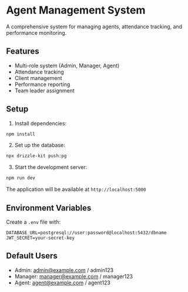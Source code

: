 
# Agent Management System

A comprehensive system for managing agents, attendance tracking, and performance monitoring.

## Features

- Multi-role system (Admin, Manager, Agent)
- Attendance tracking
- Client management
- Performance reporting
- Team leader assignment

## Setup

1. Install dependencies:
```bash
npm install
```

2. Set up the database:
```bash
npx drizzle-kit push:pg
```

3. Start the development server:
```bash
npm run dev
```

The application will be available at `http://localhost:5000`

## Environment Variables

Create a `.env` file with:

```
DATABASE_URL=postgresql://user:password@localhost:5432/dbname
JWT_SECRET=your-secret-key
```

## Default Users

- Admin: admin@example.com / admin123
- Manager: manager@example.com / manager123
- Agent: agent@example.com / agent123
